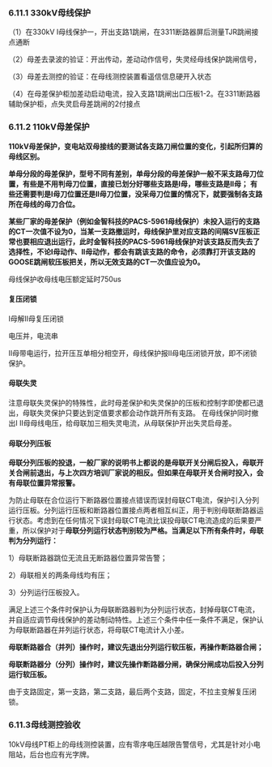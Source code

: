 ### 6.11.1 330kV母线保护

（1）在330kV Ⅰ母线保护一，开出支路1跳闸，在3311断路器屏后测量TJR跳闸接点通断

（2）母差去录波的验证：开出传动，差动动作信号，失灵经母线保护跳闸信号，

（3）母差去测控的验证：在母线测控装置看遥信信息硬开入状态

（4）在母差保护柜加差动启动电流，投入支路1跳闸出口压板1-2。在3311断路器辅助保护柜，点失灵启母差跳闸的2付接点

### 6.11.2 110kV母差保护

 

**110kV母差保护，变电站双母接线的要测试各支路刀闸位置的变化，引起所归算的母线区别。**

**单母分段的母差保护，型号不同有差别，单母分段的母差保护一般不采支路母刀位置，有些是不用判母刀位置，直接已划分好哪些支路是I母，哪些支路是II母；**
**有些还需要判是I母刀位置还是II母刀位置，没采母刀位置的情况下，就要强制各支路所在母线的母刀合位。**

**某些厂家的母差保护（例如金智科技的PACS-5961母线保护）未投入运行的支路的CT一次值不设为0，当某一支路撤运时，母线保护里对应支路的间隔SV压板正常也要相应退出运行，此时金智科技的PACS-5961母线保护对该支路反而失去了选择性，不论I母动作、II母动作，都会有跳该支路的命令，必须靠打开该支路的GOOSE跳闸软压板把关，所以无效支路的CT一次值应设为0。**

 母线保护收母线电压额定延时750us

#### 复压闭锁

I母解II母复压闭锁

电压并，电流串


II母带电运行，拉开压互单相分相空开，母线保护报II母电压闭锁开放，即不闭锁保护。

#### 母联失灵

注意母联失灵保护的特殊性，此时母差保护和失灵保护的压板和控制字即使都已退出，母联失灵保护只要达到定值要求都会动作跳开所有支路。
在母线保护同时撤出I II母母线电压，给母联加三相失灵电流，从母联保护开出失灵启母差。
 

#### 母联分列压板

**母联分列压板的投退，一般厂家的说明书上都说的是母联开关分闸后投入，母联开关合闸前退出，与上次四方培训厂家说的相反。但如果在母联开关合闸时投入，会有母联位置异常报警。**

为防止母联在合位运行下断路器位置接点错误而误封母联CT电流，保护引入分列运行压板。分列运行压板和断路器位置接点两者相互纠正，用于判别母联断路器运行状态。考虑到在任何情况下误封母联CT电流比误投母联CT电流造成的后果要严重，所以保护对于**母联分列运行状态判别较为严格。当满足以下所有条件时，母联判为分列运行：**

1）母联断路器跳位无流且无断路器位置异常告警；

2）母联相关的两条母线均有压；

3）分列运行压板投入。

满足上述三个条件时保护认为母联断路器判为分列运行状态，封掉母联CT电流，并自适应调节母线保护的差动制动特性。上述三个条件中任一条件不满足，保护认为母联断路器在并列运行状态，将母联CT电流计入小差。

**母联断路器合（并列）操作时，建议先退出分列运行软压板，再操作断路器合闸；**

**母联断路器分（分列）操作时，建议先操作断路器分闸，确保分闸成功后投入分列运行软压板。**

 

由于支路固定，第一支路，第二支路，最后两个支路，固定，不拉主变解复压闭锁。

### 6.11.3母线测控验收

10kV母线PT柜上的母线测控装置，应有零序电压越限告警信号，尤其是针对小电阻站，后台也应有光字牌。